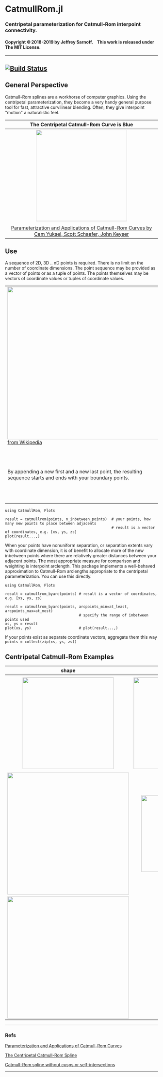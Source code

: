 # CatmullRom.jl

### Centripetal parameterization for Catmull-Rom interpoint connectivity. 


#### Copyright ©&thinsp;2018-2019 by Jeffrey Sarnoff. &nbsp;&nbsp;  This work is released under The MIT License.


-----


[![Build Status](https://travis-ci.org/JeffreySarnoff/CatmullRom.jl.svg?branch=master)](https://travis-ci.org/JeffreySarnoff/CatmullRom.jl)
-----


  
## General Perspective

Catmull-Rom splines are a workhorse of computer graphics. Using the centripetal parameterization, they become a very handy general purpose tool for fast, attractive curvilinear blending. Often, they give interpoint "motion" a naturalistic feel.

|  The Centripetal Catmull-Rom Curve is Blue |
|:-----------------------------------------------------------------------------------------------------------------------:|
|  <img src="https://github.com/JeffreySarnoff/CatmullRom.jl/blob/master/examples/assets/CR_Centripetal.png" width="300"> |
|                                                                                                                         |
| [Parameterization and Applications of Catmull-Rom Curves by Cem Yuksel, Scott Schaefer, John Keyser](http://www.cemyuksel.com/research/catmullrom_param/catmullrom_cad.pdf)  | 

## Use

A sequence of 2D, 3D .. nD points is required.  There is no limit on the number of coordinate dimensions. The point sequence may be provided as a vector of points or as a tuple of points.  The points themselves may be vectors of coordinate values or tuples of coordinate values.


|    |   |
|:---------------------------------------------------------------------------------------------------------------------------|:--|
| <img src="https://github.com/JeffreySarnoff/CatmullRom.jl/blob/master/examples/assets/Catmull-Rom_Spline.png" width="500">  [from Wikipedia](https://en.wikipedia.org/wiki/Centripetal_Catmull%E2%80%93Rom_spline)  |  Catmull-Rom splines over two points are made with their neighbors. A new point preceeds your first and another follows your last. |
| By appending a new first and a new last point, the resulting sequence starts and ends with your boundary points. | This just happens with the internal flow, unless you prefer another route. |


```
using CatmullRom, Plots

result = catmullrom(points, n_inbetween_points)  # your points, how many new points to place between adjacents
                                                 # result is a vector of coordinates, e.g. [xs, ys, zs]
plot(result...,)
```

When your points have nonuniform separation, or separation extents vary with coordinate dimension,
it is of benefit to allocate more of the new inbetween points where there are relatively greater
distances between your adjacent points.  The most appropriate measure for comparison and weighting
is interpoint arclength.  This package implements a well-behaved approximation to Catmull-Rom
arclengths appropriate to the centripetal parameterization.  You can use this directly.

```
using CatmullRom, Plots

result = catmullrom_byarc(points) # result is a vector of coordinates, e.g. [xs, ys, zs]
 
result = catmullrom_byarc(points, arcpoints_min=at_least, arcpoints_max=at_most)
                                  # specify the range of inbetween points used
xs, ys = result
plot(xs, ys)                      # plot(result...,)
```

If your points exist as separate coordinate vectors, aggregate them this way
`points = collect(zip(xs, ys, zs))`


## Centripetal Catmull-Rom Examples


  |                     shape                               |              detail                           |
  |:--------------------------------------------------------:|:-----------------------------------------------:|
  |                                                          |                                                 |
  | <img src="https://github.com/JeffreySarnoff/CatmullRom.jl/blob/master/examples/assets/CatmullRom_circle_dpihalf.png" width="300">  |      <img src="https://github.com/JeffreySarnoff/CatmullRom.jl/blob/master/examples/assets/CatmullRom_sectionofcircle.png" width="300">|
  |                                                          |                                                 |
   |    <img src="https://github.com/JeffreySarnoff/CatmullRom.jl/blob/master/examples/assets/teardrop_byarc.png" width="400">          |   <img src="https://github.com/JeffreySarnoff/CatmullRom.jl/blob/master/examples/assets/teardrop_section.PNG" width="250">         |
   |    <img src="https://github.com/JeffreySarnoff/CatmullRom.jl/blob/master/examples/assets/sphericalspiral.png" width="400">          |   <img src="https://github.com/JeffreySarnoff/CatmullRom.jl/blob/master/examples/assets/sphericalspiral_locus.png" width="130">    |  
  
  

----

### Refs

[Parameterization and Applications of Catmull-Rom Curves](http://www.cemyuksel.com/research/catmullrom_param/catmullrom_cad.pdf)

[The Centripetal Catmull-Rom Spline](https://howlingpixel.com/wiki/Centripetal_Catmull%E2%80%93Rom_spline)

[Catmull-Rom spline without cusps or self-intersections](https://stackoverflow.com/questions/9489736/catmull-rom-curve-with-no-cusps-and-no-self-intersections/23980479#23980479)

-----

[travis-img]: https://travis-ci.org/JeffreySarnoff/CatmullRom.jl.svg?branch=master
[travis-url]: https://travis-ci.org/JeffreySarnoff/CatmullRom.jl

[pkg-1.0-img]: http://pkg.julialang.org/badges/CatmullRom_1.0.svg
[pkg-1.0-url]: http://pkg.julialang.org/?pkg=CatmullRom&ver=1.0
